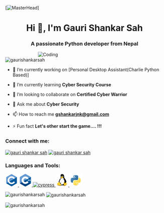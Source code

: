 [![MasterHead](https://thumbs.dreamstime.com/z/python-programming-colorful-plexus-design-python-language-programming-banner-colorful-plexus-design-software-technology-166200238.jpg)]
<h1 align="center">Hi 👋, I'm Gauri Shankar Sah</h1>
<h3 align="center">A passionate Python developer from Nepal</h3>
<img align="right" alt="Coding" width="400" src="https://media4.giphy.com/media/v1.Y2lkPTc5MGI3NjExOWQxY2Y0NmFiYjBmYzUwNTllOTFiOTAzMTU1ODZmMjYyYzE4N2FjMSZjdD1n/qgQUggAC3Pfv687qPC/giphy.gif">


<p align="left"> <img src="https://komarev.com/ghpvc/?username=gaurishankarsah&label=Profile%20views&color=0e75b6&style=flat" alt="gaurishankarsah" /> </p>

- 🔭 I’m currently working on [Personal Desktop Assistant(Charlie Python Based)]

- 🌱 I’m currently learning **Cyber Security Course**

- 👯 I’m looking to collaborate on **Certified Cyber Warrior**

- 💬 Ask me about **Cyber Security**

- 📫 How to reach me **gshankarjnk@gmail.com**

- ⚡ Fun fact **Let's other start the game.... !!!**

<h3 align="left">Connect with me:</h3>
<p align="left">
<a href="https://fb.com/gauri shankar sah" target="blank"><img align="center" src="https://raw.githubusercontent.com/rahuldkjain/github-profile-readme-generator/master/src/images/icons/Social/facebook.svg" alt="gauri shankar sah" height="30" width="40" /></a>
<a href="https://instagram.com/gauri shankar sah" target="blank"><img align="center" src="https://raw.githubusercontent.com/rahuldkjain/github-profile-readme-generator/master/src/images/icons/Social/instagram.svg" alt="gauri shankar sah" height="30" width="40" /></a>
</p>

<h3 align="left">Languages and Tools:</h3>
<p align="left"> <a href="https://www.cprogramming.com/" target="_blank" rel="noreferrer"> <img src="https://raw.githubusercontent.com/devicons/devicon/master/icons/c/c-original.svg" alt="c" width="40" height="40"/> </a> <a href="https://www.w3schools.com/cpp/" target="_blank" rel="noreferrer"> <img src="https://raw.githubusercontent.com/devicons/devicon/master/icons/cplusplus/cplusplus-original.svg" alt="cplusplus" width="40" height="40"/> </a> <a href="https://www.cypress.io" target="_blank" rel="noreferrer"> <img src="https://raw.githubusercontent.com/simple-icons/simple-icons/6e46ec1fc23b60c8fd0d2f2ff46db82e16dbd75f/icons/cypress.svg" alt="cypress" width="40" height="40"/> </a> <a href="https://www.linux.org/" target="_blank" rel="noreferrer"> <img src="https://raw.githubusercontent.com/devicons/devicon/master/icons/linux/linux-original.svg" alt="linux" width="40" height="40"/> </a> <a href="https://www.python.org" target="_blank" rel="noreferrer"> <img src="https://raw.githubusercontent.com/devicons/devicon/master/icons/python/python-original.svg" alt="python" width="40" height="40"/> </a> </p>

<p><img align="left" src="https://github-readme-stats.vercel.app/api/top-langs?username=gaurishankarsah&show_icons=true&locale=en&layout=compact" alt="gaurishankarsah" /></p>

<p>&nbsp;<img align="center" src="https://github-readme-stats.vercel.app/api?username=gaurishankarsah&show_icons=true&locale=en" alt="gaurishankarsah" /></p>

<p><img align="center" src="https://github-readme-streak-stats.herokuapp.com/?user=gaurishankarsah&" alt="gaurishankarsah" /></p>
